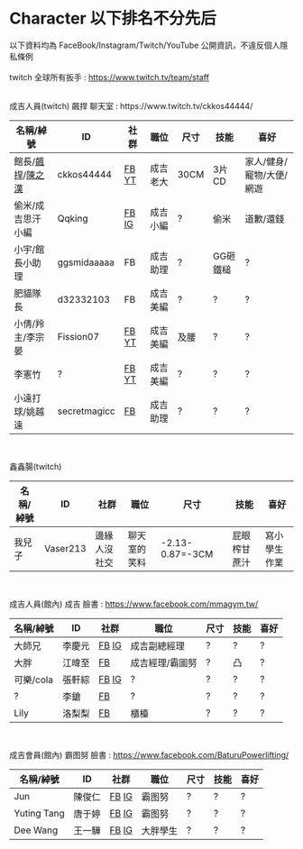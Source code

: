 # Character 以下排名不分先后
以下資料均為 FaceBook/Instagram/Twitch/YouTube 公開資訊，不違反個人隱私條例<br><br>
twitch 全球所有扳手 : https://www.twitch.tv/team/staff

<br>
成吉人員(twitch) 飆捍 聊天室 : https://www.twitch.tv/ckkos44444/<br>

| 名稱/綽號 | ID | 社群 | 職位 | 尺寸 | 技能 | 喜好 |
|-------|----------|----------------------------------------------------|------|----|-----|--------------------|
|館長/[飆捍](https://www.facebook.com/Toperworld/)/[陳之漢](https://www.facebook.com/profile.php?id=100000151038133)|ckkos44444|[FB](https://www.facebook.com/飆捍-1471772763091863/) [YT](https://www.youtube.com/user/kos44444)|成吉老大|30CM|3片CD|家人/健身/寵物/大便/網遊|
|偷米/成吉思汗小編|Qqking|[FB](https://www.facebook.com/tommy.sejun.lee) [IG](https://www.instagram.com/tommy_sejun_lee/)|成吉小編|?|偷米|道歉/還錢|
|小宇/館長小助理|ggsmidaaaaa|FB|成吉助理|?|GG砸鐵槌|?|
|肥貓隊長|d32332103|FB|成吉美編|?|?|?|
|小倩/羚主/李宗晏|Fission07|[FB](https://www.facebook.com/profile.php?id=1622539177) [YT](https://www.youtube.com/user/Fission7)|成吉美編|及腰|?|?|
|李憲竹|?|[FB](https://www.facebook.com/hellsing.cunstantin) [YT](https://www.youtube.com/user/heygod8389)|成吉美編|?|?|?|
|小遠打球/姚越遠|secretmagicc|[FB](https://www.facebook.com/profile.php?id=100001782946775)|成吉助理|?|?|?|



<br>

鑫鑫腸(twitch)<br>

| 名稱/綽號 | ID | 社群 | 職位 | 尺寸 | 技能 | 喜好 |
|-------|----------|----------------------------------------------------|------|----|-----|--------------------|
|我兒子|Vaser213|邊緣人沒社交|聊天室的笑料|-2.13-0.87=-3CM|屁眼榨甘蔗汁|寫小學生作業|

<br>

成吉人員(館內) 成吉 臉書 : https://www.facebook.com/mmagym.tw/<br>

| 名稱/綽號 | ID | 社群 | 職位 | 尺寸 | 技能 | 喜好 |
|-----|-----|------------------------------------------------------------|-----------|---|----|-----|
|大師兄|李慶元|[FB](https://www.facebook.com/profile.php?id=100001151450587) [IG](https://www.instagram.com/aape1128/)|成吉副總經理|?|?|?|
|大胖|江暐至|[FB](https://www.facebook.com/profile.php?id=100001189143126)|成吉經理/霸圖努|?|凸|?|
|可樂/cola|張軒綜|[FB](https://www.facebook.com/可樂-cola-414950612038582/) [IG](https://www.instagram.com/hsuan_chang1005/)|?|?|?|?|?|
|?|李鎗|[FB](https://www.facebook.com/profile.php?id=100000087944556)|?|?|?|?|?|
|Lily|洛梨梨|[FB](https://www.facebook.com/luolily285)|櫃檯|?|?|?|?|

<br>

成吉會員(館內) 霸图努 臉書 : https://www.facebook.com/BaturuPowerlifting/<br>

| 名稱/綽號 | ID | 社群 | 職位 | 尺寸 | 技能 | 喜好 |
|-----------|-----|-------------------------------------------------------------|----|---|----|-----|
|Jun|陳俊仁|[FB](https://www.facebook.com/profile.php?id=100000134207853) [IG](https://www.instagram.com/swjh881013/)|霸图努|?|?|?|
|Yuting Tang|唐于婷|[FB](https://www.facebook.com/profile.php?id=100000186344505) [IG](https://www.instagram.com/yuting_0401/)|霸图努|?|?|?|
|Dee Wang|王一驊|[FB](https://www.facebook.com/dee.wang1) [IG](https://www.instagram.com/_deewang_/)|大胖學生|?|?|?|

<br>

  




